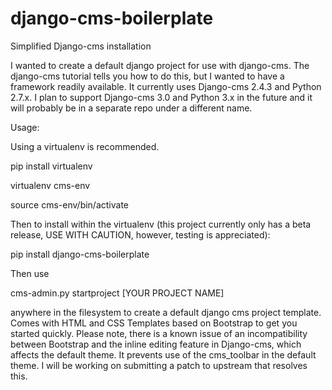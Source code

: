 django-cms-boilerplate
======================

Simplified Django-cms installation

I wanted to create a default django project for use with django-cms.  The django-cms tutorial tells you how to do this, but I wanted to have a framework readily available.  It currently uses Django-cms 2.4.3 and Python 2.7.x.  I plan to support Django-cms 3.0 and Python 3.x in the future and it will probably be in a separate repo under a different name.

Usage:

Using a virtualenv is recommended.

pip install virtualenv

virtualenv cms-env

source cms-env/bin/activate

Then to install within the virtualenv (this project currently only has a beta release, USE WITH CAUTION, however, testing is appreciated):

pip install django-cms-boilerplate

Then use

cms-admin.py startproject [YOUR PROJECT NAME]

anywhere in the filesystem to create a default django cms project template.  Comes with HTML and CSS Templates based on Bootstrap to get you started quickly.  Please note, there is a known issue of an incompatibility between Bootstrap and the inline editing feature in Django-cms, which affects the default theme.  It prevents use of the cms_toolbar in the default theme.  I will be working on submitting a patch to upstream that resolves this.
